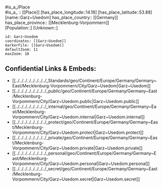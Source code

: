 ﻿---
location: [53.88,14.18] 
mapzoom: [7,12] 
mapmarker: city 
type: City
tags:
- geo/City


SpocWebEntityId: 30371
isDeleted: false
confidential: public

---
#is_a_/Place  
#is_a_ :: [[Place]] 
[has_place_longitude::14.18] 
[has_place_latitude::53.88] 
[name::Garz~Usedom] 
has_place_country:: [[Germany]]  
has_place_province:: [[Mecklenburg-Vorpommern]]  
[Population::] 
[Unknown::] 


```leaflet
id: Garz~Usedom
coordinates: [[Garz~Usedom]] 
markerFile: [[Garz~Usedom]] 
defaultZoom: 11 
maxZoom: 18
```


## Confidential Links & Embeds: 
- [[../../../../../../../../_Standards/geo/Continent/Europe/Germany/Germany~East/Mecklenburg-Vorpommern/City/Garz~Usedom|Garz~Usedom]] 
- [[../../../../../../../../_public/geo/Continent/Europe/Germany/Germany~East/Mecklenburg-Vorpommern/City/Garz~Usedom.public|Garz~Usedom.public]] 
- [[../../../../../../../../_internal/geo/Continent/Europe/Germany/Germany~East/Mecklenburg-Vorpommern/City/Garz~Usedom.internal|Garz~Usedom.internal]] 
- [[../../../../../../../../_protect/geo/Continent/Europe/Germany/Germany~East/Mecklenburg-Vorpommern/City/Garz~Usedom.protect|Garz~Usedom.protect]] 
- [[../../../../../../../../_private/geo/Continent/Europe/Germany/Germany~East/Mecklenburg-Vorpommern/City/Garz~Usedom.private|Garz~Usedom.private]] 
- [[../../../../../../../../_personal/geo/Continent/Europe/Germany/Germany~East/Mecklenburg-Vorpommern/City/Garz~Usedom.personal|Garz~Usedom.personal]] 
- [[../../../../../../../../_secret/geo/Continent/Europe/Germany/Germany~East/Mecklenburg-Vorpommern/City/Garz~Usedom.secret|Garz~Usedom.secret]] 
